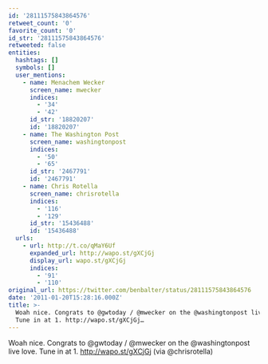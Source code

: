 ```yaml
---
id: '28111575843864576'
retweet_count: '0'
favorite_count: '0'
id_str: '28111575843864576'
retweeted: false
entities:
  hashtags: []
  symbols: []
  user_mentions:
    - name: Menachem Wecker
      screen_name: mwecker
      indices:
        - '34'
        - '42'
      id_str: '18820207'
      id: '18820207'
    - name: The Washington Post
      screen_name: washingtonpost
      indices:
        - '50'
        - '65'
      id_str: '2467791'
      id: '2467791'
    - name: Chris Rotella
      screen_name: chrisrotella
      indices:
        - '116'
        - '129'
      id_str: '15436488'
      id: '15436488'
  urls:
    - url: http://t.co/qMaY6Uf
      expanded_url: http://wapo.st/gXCjGj
      display_url: wapo.st/gXCjGj
      indices:
        - '91'
        - '110'
original_url: https://twitter.com/benbalter/status/28111575843864576
date: '2011-01-20T15:28:16.000Z'
title: >-
  Woah nice. Congrats to @gwtoday / @mwecker on the @washingtonpost live love.
  Tune in at 1. http://wapo.st/gXCjGj…
---
```


Woah nice. Congrats to @gwtoday / @mwecker on the @washingtonpost live love. Tune in at 1. http://wapo.st/gXCjGj (via @chrisrotella)